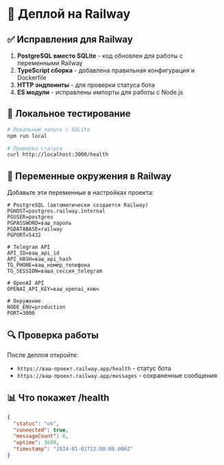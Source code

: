 # 🚀 Деплой на Railway

## ✅ Исправления для Railway

1. **PostgreSQL вместо SQLite** - код обновлен для работы с переменными Railway
2. **TypeScript сборка** - добавлена правильная конфигурация и Dockerfile
3. **HTTP эндпоинты** - для проверки статуса бота
4. **ES модули** - исправлены импорты для работы с Node.js

## 🧪 Локальное тестирование

```bash
# Локальный запуск с SQLite
npm run local

# Проверка статуса
curl http://localhost:3000/health
```

## 🔧 Переменные окружения в Railway

Добавьте эти переменные в настройках проекта:

```
# PostgreSQL (автоматически создается Railway)
PGHOST=postgres.railway.internal
PGUSER=postgres
PGPASSWORD=ваш_пароль
PGDATABASE=railway
PGPORT=5432

# Telegram API
API_ID=ваш_api_id
API_HASH=ваш_api_hash
TG_PHONE=ваш_номер_телефона
TG_SESSION=ваша_сессия_telegram

# OpenAI API
OPENAI_API_KEY=ваш_openai_ключ

# Окружение
NODE_ENV=production
PORT=3000
```

## 🔍 Проверка работы

После деплоя откройте:
- `https://ваш-проект.railway.app/health` - статус бота
- `https://ваш-проект.railway.app/messages` - сохраненные сообщения

## 📊 Что покажет /health

```json
{
  "status": "ok",
  "connected": true,
  "messageCount": 0,
  "uptime": 3600,
  "timestamp": "2024-01-01T12:00:00.000Z"
}
```
